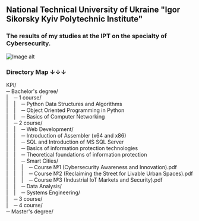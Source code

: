 ## National Technical University of Ukraine "Igor Sikorsky Kyiv Polytechnic Institute"
### The results of my studies at the IPT on the specialty of Cybersecurity.
![Image alt](https://user-images.githubusercontent.com/86345471/221379942-51f24819-1f76-4289-8dee-06ea69f730f6.png)

### Directory Map ↓↓↓
KPI/<br>
─ Bachelor's degree/<br>
|&nbsp;&nbsp;&nbsp;&nbsp;─ 1 course/ <br>
|&nbsp;&nbsp;&nbsp;&nbsp;|&nbsp;&nbsp;&nbsp;&nbsp;─ Python Data Structures and Algorithms <br>
|&nbsp;&nbsp;&nbsp;&nbsp;|&nbsp;&nbsp;&nbsp;&nbsp;─ Object Oriented Programming in Python <br>
|&nbsp;&nbsp;&nbsp;&nbsp;|&nbsp;&nbsp;&nbsp;&nbsp;─ Basics of Computer Networking <br>
|&nbsp;&nbsp;&nbsp;&nbsp;─ 2 course/<br>
|&nbsp;&nbsp;&nbsp;&nbsp;|&nbsp;&nbsp;&nbsp;&nbsp;─ Web Development/ <br>
|&nbsp;&nbsp;&nbsp;&nbsp;|&nbsp;&nbsp;&nbsp;&nbsp;─ Introduction of Assembler (x64 and x86) <br>
|&nbsp;&nbsp;&nbsp;&nbsp;|&nbsp;&nbsp;&nbsp;&nbsp;─ SQL and Introduction of MS SQL Server <br>
|&nbsp;&nbsp;&nbsp;&nbsp;|&nbsp;&nbsp;&nbsp;&nbsp;─ Basics of information protection technologies <br>
|&nbsp;&nbsp;&nbsp;&nbsp;|&nbsp;&nbsp;&nbsp;&nbsp;─ Theoretical foundations of information protection <br>
|&nbsp;&nbsp;&nbsp;&nbsp;|&nbsp;&nbsp;&nbsp;&nbsp;─ Smart Cities/ <br>
|&nbsp;&nbsp;&nbsp;&nbsp;|&nbsp;&nbsp;&nbsp;&nbsp;|&nbsp;&nbsp;&nbsp;&nbsp;─ Course №1 (Cybersecurity Awareness and Innovation).pdf <br>
|&nbsp;&nbsp;&nbsp;&nbsp;|&nbsp;&nbsp;&nbsp;&nbsp;|&nbsp;&nbsp;&nbsp;&nbsp;─ Course №2 (Reclaiming the Street for Livable Urban Spaces).pdf <br>
|&nbsp;&nbsp;&nbsp;&nbsp;|&nbsp;&nbsp;&nbsp;&nbsp;|&nbsp;&nbsp;&nbsp;&nbsp;─ Course №3 (Industrial IoT Markets and Security).pdf <br>
|&nbsp;&nbsp;&nbsp;&nbsp;|&nbsp;&nbsp;&nbsp;&nbsp;─ Data Analysis/ <br>
|&nbsp;&nbsp;&nbsp;&nbsp;|&nbsp;&nbsp;&nbsp;&nbsp;─ Systems Engineering/ <br>
|&nbsp;&nbsp;&nbsp;&nbsp;─ 3 course/ <br>
|&nbsp;&nbsp;&nbsp;&nbsp;─ 4 course/ <br>
─ Master's degree/ <br>
